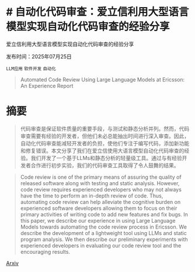 # # 自动化代码审查：爱立信利用大型语言模型实现自动化代码审查的经验分享
爱立信利用大型语言模型实现自动化代码审查的经验分享

发布时间：2025年07月25日

`LLM应用` `软件开发` `自动化`

> Automated Code Review Using Large Language Models at Ericsson: An Experience Report

# 摘要

> 代码审查是保证软件质量的重要手段，与测试和静态分析并列。然而，代码审查需要有经验的开发者，但他们未必总能抽出时间进行深入审查。因此，自动化代码审查能减轻开发者的负担，使他们专注于编写代码，添加新功能和修复错误。本文分享了我们在爱立信使用大语言模型自动化代码审查的经验。我们开发了一个基于LLMs和静态分析的轻量级工具。通过与有经验开发者合作进行初步实验，我们的代码审查工具取得了令人鼓舞的结果。

> Code review is one of the primary means of assuring the quality of released software along with testing and static analysis. However, code review requires experienced developers who may not always have the time to perform an in-depth review of code. Thus, automating code review can help alleviate the cognitive burden on experienced software developers allowing them to focus on their primary activities of writing code to add new features and fix bugs. In this paper, we describe our experience in using Large Language Models towards automating the code review process in Ericsson. We describe the development of a lightweight tool using LLMs and static program analysis. We then describe our preliminary experiments with experienced developers in evaluating our code review tool and the encouraging results.

[Arxiv](https://arxiv.org/abs/2507.19115)
